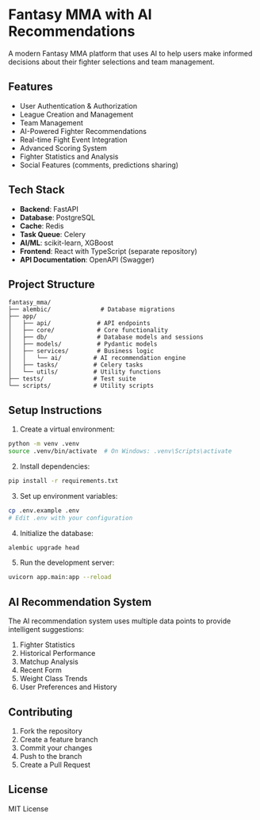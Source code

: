 # Fantasy MMA with AI Recommendations

A modern Fantasy MMA platform that uses AI to help users make informed decisions about their fighter selections and team management.

## Features

- User Authentication & Authorization
- League Creation and Management
- Team Management
- AI-Powered Fighter Recommendations
- Real-time Fight Event Integration
- Advanced Scoring System
- Fighter Statistics and Analysis
- Social Features (comments, predictions sharing)

## Tech Stack

- **Backend**: FastAPI
- **Database**: PostgreSQL
- **Cache**: Redis
- **Task Queue**: Celery
- **AI/ML**: scikit-learn, XGBoost
- **Frontend**: React with TypeScript (separate repository)
- **API Documentation**: OpenAPI (Swagger)

## Project Structure

```
fantasy_mma/
├── alembic/              # Database migrations
├── app/
│   ├── api/             # API endpoints
│   ├── core/            # Core functionality
│   ├── db/              # Database models and sessions
│   ├── models/          # Pydantic models
│   ├── services/        # Business logic
│   │   └── ai/         # AI recommendation engine
│   ├── tasks/          # Celery tasks
│   └── utils/          # Utility functions
├── tests/              # Test suite
└── scripts/            # Utility scripts
```

## Setup Instructions

1. Create a virtual environment:
```bash
python -m venv .venv
source .venv/bin/activate  # On Windows: .venv\Scripts\activate
```

2. Install dependencies:
```bash
pip install -r requirements.txt
```

3. Set up environment variables:
```bash
cp .env.example .env
# Edit .env with your configuration
```

4. Initialize the database:
```bash
alembic upgrade head
```

5. Run the development server:
```bash
uvicorn app.main:app --reload
```

## AI Recommendation System

The AI recommendation system uses multiple data points to provide intelligent suggestions:

1. Fighter Statistics
2. Historical Performance
3. Matchup Analysis
4. Recent Form
5. Weight Class Trends
6. User Preferences and History

## Contributing

1. Fork the repository
2. Create a feature branch
3. Commit your changes
4. Push to the branch
5. Create a Pull Request

## License

MIT License 